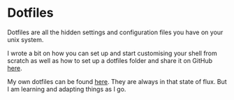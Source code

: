 # Dotfiles

Dotfiles are all the hidden settings and configuration files you have on your unix system.
  
I wrote a bit on how you can set up and start customising your shell from scratch as well as how to set up a dotfiles folder and share it on GitHub [here][1].

My own dotfiles can be found [here][2]. They are always in that state of flux. But I am learning and adapting things as I go.

[1]:	https://medium.com/@NikitaVoloboev/pretty-and-fast-shell-97ea870f2805
[2]:	https://github.com/nikitavoloboev/dotfiles